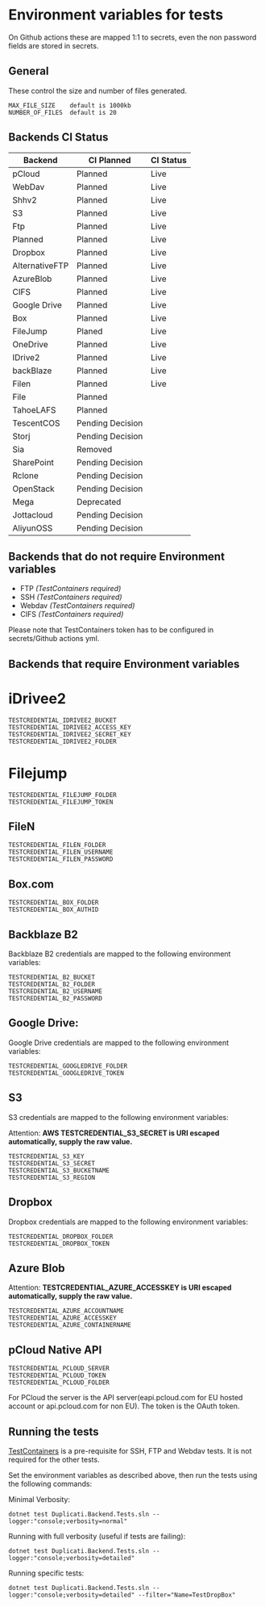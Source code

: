 # Environment variables for tests

On Github actions these are mapped 1:1 to secrets, even the non password fields are stored in secrets.

## General

These control the size and number of files generated.

```
MAX_FILE_SIZE    default is 1000kb
NUMBER_OF_FILES  default is 20
```

## Backends CI Status

| Backend        | CI Planned       | CI Status |
| -------------- | ---------------- | --------- |
| pCloud         | Planned          | Live      |
| WebDav         | Planned          | Live      |
| Shhv2          | Planned          | Live      |
| S3             | Planned          | Live      |
| Ftp            | Planned          | Live      |
| Planned        | Planned          | Live      |
| Dropbox        | Planned          | Live      |
| AlternativeFTP | Planned          | Live      |
| AzureBlob      | Planned          | Live      |
| CIFS           | Planned          | Live      |
| Google Drive   | Planned          | Live      |
| Box            | Planned          | Live      |
| FileJump       | Planed           | Live      |
| OneDrive       | Planned          | Live      |
| IDrive2        | Planned          | Live      |
| backBlaze      | Planned          | Live      |
| Filen          | Planned          | Live      |
| File           | Planned          |           |
| TahoeLAFS      | Planned          |           |
| TescentCOS     | Pending Decision |           |
| Storj          | Pending Decision |           |
| Sia            | Removed          |           |
| SharePoint     | Pending Decision |           |
| Rclone         | Pending Decision |           |
| OpenStack      | Pending Decision |           |
| Mega           | Deprecated       |           |
| Jottacloud     | Pending Decision |           |
| AliyunOSS      | Pending Decision |           |

## Backends that do not require Environment variables

- FTP _(TestContainers required)_
- SSH _(TestContainers required)_
- Webdav _(TestContainers required)_
- CIFS _(TestContainers required)_

Please note that TestContainers token has to be configured in secrets/Github actions yml.

## Backends that require Environment variables

# iDrivee2

```
TESTCREDENTIAL_IDRIVEE2_BUCKET
TESTCREDENTIAL_IDRIVEE2_ACCESS_KEY
TESTCREDENTIAL_IDRIVEE2_SECRET_KEY
TESTCREDENTIAL_IDRIVEE2_FOLDER
```

# Filejump

```
TESTCREDENTIAL_FILEJUMP_FOLDER
TESTCREDENTIAL_FILEJUMP_TOKEN
```

## FileN

```
TESTCREDENTIAL_FILEN_FOLDER
TESTCREDENTIAL_FILEN_USERNAME
TESTCREDENTIAL_FILEN_PASSWORD
```

## Box.com

```
TESTCREDENTIAL_BOX_FOLDER
TESTCREDENTIAL_BOX_AUTHID
```

## Backblaze B2

Backblaze B2 credentials are mapped to the following environment variables:

```
TESTCREDENTIAL_B2_BUCKET
TESTCREDENTIAL_B2_FOLDER
TESTCREDENTIAL_B2_USERNAME
TESTCREDENTIAL_B2_PASSWORD
```

## Google Drive:

Google Drive credentials are mapped to the following environment variables:

```
TESTCREDENTIAL_GOOGLEDRIVE_FOLDER
TESTCREDENTIAL_GOOGLEDRIVE_TOKEN
```

## S3

S3 credentials are mapped to the following environment variables:

Attention: **AWS TESTCREDENTIAL_S3_SECRET is URI escaped automatically, supply the raw value.**

```
TESTCREDENTIAL_S3_KEY
TESTCREDENTIAL_S3_SECRET
TESTCREDENTIAL_S3_BUCKETNAME
TESTCREDENTIAL_S3_REGION
```

## Dropbox

Dropbox credentials are mapped to the following environment variables:

```
TESTCREDENTIAL_DROPBOX_FOLDER
TESTCREDENTIAL_DROPBOX_TOKEN
```

## Azure Blob

Attention: **TESTCREDENTIAL_AZURE_ACCESSKEY is URI escaped automatically, supply the raw value.**

```
TESTCREDENTIAL_AZURE_ACCOUNTNAME
TESTCREDENTIAL_AZURE_ACCESSKEY
TESTCREDENTIAL_AZURE_CONTAINERNAME
```

## pCloud Native API

```
TESTCREDENTIAL_PCLOUD_SERVER
TESTCREDENTIAL_PCLOUD_TOKEN
TESTCREDENTIAL_PCLOUD_FOLDER
```

For PCloud the server is the API server(eapi.pcloud.com for EU hosted account or api.pcloud.com for non EU). The token is the OAuth token.

## Running the tests

[TestContainers](https://testcontainers.org/) is a pre-requisite for SSH, FTP and Webdav tests. It is not required for the other tests.

Set the environment variables as described above, then run the tests using the following commands:

Minimal Verbosity:

`dotnet test Duplicati.Backend.Tests.sln --logger:"console;verbosity=normal"`

Running with full verbosity (useful if tests are failing):

`dotnet test Duplicati.Backend.Tests.sln --logger:"console;verbosity=detailed"`

Running specific tests:

`dotnet test Duplicati.Backend.Tests.sln --logger:"console;verbosity=detailed" --filter="Name=TestDropBox"`
